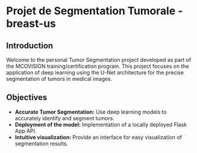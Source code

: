 # Projet de Segmentation Tumorale - breast-us

## Introduction
Welcome to the personal Tumor Segmentation project developed as part of the MCOVISION training/certification program. This project focuses on the application of deep learning using the U-Net architecture for the precise segmentation of tumors in medical images.
## Objectives
-  **Accurate Tumor Segmentation:** Use deep learning models to accurately identify and segment tumors.
-  **Deployment of the model:** Implementation of a locally deployed Flask App API.
-  **Intuitive visualization:** Provide an interface for easy visualization of segmentation results.



